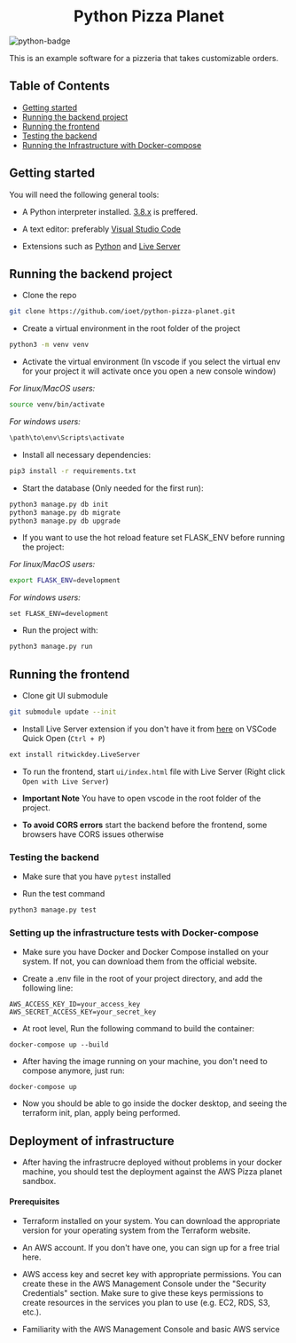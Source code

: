 <h1 align="center"> Python Pizza Planet </h1>

![python-badge](https://img.shields.io/badge/python-%2314354C.svg?style=for-the-badge&logo=python&logoColor=white)

This is an example software for a pizzeria that takes customizable orders.

## Table of Contents

- [Getting started](#getting-started)
- [Running the backend project](#running-the-backend-project)
- [Running the frontend](#running-the-frontend)
- [Testing the backend](#testing-the-backend)
- [Running the Infrastructure with Docker-compose](#Setting-up-the-local-infrastructure)


## Getting started

You will need the following general tools:

- A Python interpreter installed. [3.8.x](https://www.python.org/downloads/release/python-3810/) is preffered.

- A text editor: preferably [Visual Studio Code](https://code.visualstudio.com/download)

- Extensions such as [Python](https://marketplace.visualstudio.com/items?itemName=ms-python.python) and [Live Server](https://marketplace.visualstudio.com/items?itemName=ritwickdey.LiveServer)

## Running the backend project

- Clone the repo

```bash
git clone https://github.com/ioet/python-pizza-planet.git
```

- Create a virtual environment in the root folder of the project

```bash
python3 -m venv venv
```

- Activate the virtual environment (In vscode if you select the virtual env for your project it will activate once you open a new console window)

_For linux/MacOS users:_

```bash
source venv/bin/activate 
```

_For windows users:_

```cmd
\path\to\env\Scripts\activate
```

- Install all necessary dependencies:

```bash
pip3 install -r requirements.txt
```

- Start the database (Only needed for the first run):

```bash
python3 manage.py db init
python3 manage.py db migrate
python3 manage.py db upgrade
```

- If you want to use the hot reload feature set FLASK_ENV before running the project:

_For linux/MacOS users:_

```bash
export FLASK_ENV=development 
```

_For windows users:_

```CMD
set FLASK_ENV=development
```

- Run the project with:

```bash
python3 manage.py run
```

## Running the frontend

- Clone git UI submodule

```bash
git submodule update --init
```

- Install Live Server extension if you don't have it from [here](https://marketplace.visualstudio.com/items?itemName=ritwickdey.LiveServer) on VSCode Quick Open (`Ctrl + P`)

```bash
ext install ritwickdey.LiveServer
```

- To run the frontend, start `ui/index.html` file with Live Server (Right click `Open with Live Server`)

- **Important Note** You have to open vscode in the root folder of the project.

- **To avoid CORS errors** start the backend before the frontend, some browsers have CORS issues otherwise

### Testing the backend

- Make sure that you have `pytest` installed

- Run the test command

```bash
python3 manage.py test
```

### Setting up the infrastructure tests with Docker-compose

- Make sure you have Docker and Docker Compose installed on your system. If not, you can download them from the official website.


- Create a .env file in the root of your project directory, and add the following line:

```
AWS_ACCESS_KEY_ID=your_access_key
AWS_SECRET_ACCESS_KEY=your_secret_key
```

- At root level, Run the following command to build the container:

```
docker-compose up --build
```

- After having the image running on your machine, you don't need to compose anymore, just run:

```
docker-compose up
```

- Now you should be able to go inside the docker desktop, and seeing the terraform init, plan, apply being performed.


## Deployment of infrastructure

- After having the infrastrucre deployed without problems in your docker machine, you should test the deployment against the AWS Pizza planet sandbox.

#### Prerequisites

- Terraform installed on your system. You can download the appropriate version for your operating system from the Terraform website.

- An AWS account. If you don't have one, you can sign up for a free trial here.

- AWS access key and secret key with appropriate permissions. You can create these in the AWS Management Console under the "Security Credentials" section. Make sure to give these keys permissions to create resources in the services you plan to use (e.g. EC2, RDS, S3, etc.).

- Familiarity with the AWS Management Console and basic AWS service